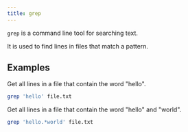 ```yaml
---
title: grep
---
```


`grep` is a command line tool for searching text.

It is used to find lines in files that match a pattern.

## Examples

Get all lines in a file that contain the word "hello".
```bash
grep 'hello' file.txt
```

Get all lines in a file that contain the word "hello" and "world".
```bash
grep 'hello.*world' file.txt
```
